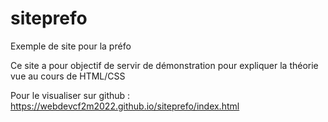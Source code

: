 # siteprefo
Exemple de site pour la préfo

Ce site a pour objectif de servir de démonstration pour expliquer la théorie vue au cours de HTML/CSS

Pour le visualiser sur github : https://webdevcf2m2022.github.io/siteprefo/index.html
